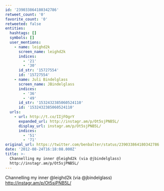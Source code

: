 ```yaml
---
id: '239033864180342786'
retweet_count: '0'
favorite_count: '0'
retweeted: false
entities:
  hashtags: []
  symbols: []
  user_mentions:
    - name: leighd2k
      screen_name: leighd2k
      indices:
        - '21'
        - '30'
      id_str: '15727554'
      id: '15727554'
    - name: Juli Bindelglass
      screen_name: JBindelglass
      indices:
        - '36'
        - '49'
      id_str: '1532432385060524110'
      id: '1532432385060524110'
  urls:
    - url: http://t.co/IIjFOgrY
      expanded_url: http://instagr.am/p/Ot5sjPNB5L/
      display_url: instagr.am/p/Ot5sjPNB5L/
      indices:
        - '51'
        - '71'
original_url: https://twitter.com/benbalter/status/239033864180342786
date: '2012-08-24T16:18:08.000Z'
title: >-
  Channelling my inner @leighd2k (via @jbindelglass)
  http://instagr.am/p/Ot5sjPNB5L/
---
```


Channelling my inner @leighd2k (via @jbindelglass) http://instagr.am/p/Ot5sjPNB5L/